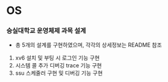 # OS

### 숭실대학교 운영체제 과목 설계

- 총 5개의 설계를 구현하였으며, 각각의 상세정보는 README 참조

1. xv6 설치 및 부팅 시 로그인 기능 구현
2. 시스템 콜 추가 디버깅 trace 기능 구현
3. ssu 스케줄러 구현 및 디버깅 기능 구현
